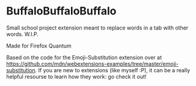 # BuffaloBuffaloBuffalo
Small school project extension meant to replace words in a tab with other words. W.I.P.

Made for Firefox Quantum

Based on the code for the Emoji-Substitution extension over at https://github.com/mdn/webextensions-examples/tree/master/emoji-substitution. If you are new to extensions (like myself :P), it can be a really helpful resourse to learn how they work: go check it out!
